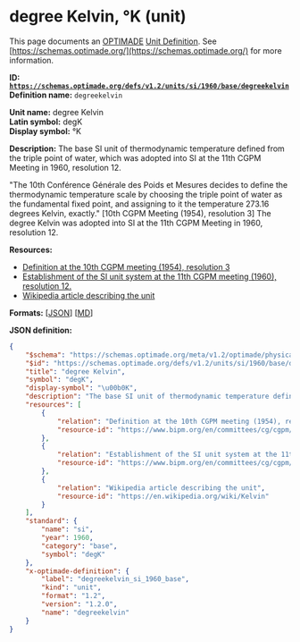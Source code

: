 # degree Kelvin, °K (unit)

This page documents an [OPTIMADE](https://www.optimade.org/) [Unit Definition](https://schemas.optimade.org/#definitions). See [https://schemas.optimade.org/](https://schemas.optimade.org/) for more information.

**ID: [`https://schemas.optimade.org/defs/v1.2/units/si/1960/base/degreekelvin`](https://schemas.optimade.org/defs/v1.2/units/si/1960/base/degreekelvin.md)**  
**Definition name:** `degreekelvin`

**Unit name:** degree Kelvin  
**Latin symbol:** degK  
**Display symbol:** °K  
  
**Description:** The base SI unit of thermodynamic temperature defined from the triple point of water, which was adopted into SI at the 11th CGPM Meeting in 1960, resolution 12.

"The 10th Conférence Générale des Poids et Mesures decides to define the thermodynamic temperature scale by choosing the triple point of water as the fundamental fixed point, and assigning to it the temperature 273.16 degrees Kelvin, exactly." [10th CGPM Meeting (1954), resolution 3]
The degree Kelvin was adopted into SI at the 11th CGPM Meeting in 1960, resolution 12.

**Resources:**

- [Definition at the 10th CGPM meeting (1954), resolution 3](https://www.bipm.org/en/committees/cg/cgpm/10-1954/resolution-3)
- [Establishment of the SI unit system at the 11th CGPM meeting (1960), resolution 12.](https://www.bipm.org/en/committees/cg/cgpm/11-1960/resolution-12)
- [Wikipedia article describing the unit](https://en.wikipedia.org/wiki/Kelvin)


**Formats:** [[JSON](degreekelvin.json)] [[MD](degreekelvin.md)]

**JSON definition:**

``` json
{
    "$schema": "https://schemas.optimade.org/meta/v1.2/optimade/physical_unit_definition.md",
    "$id": "https://schemas.optimade.org/defs/v1.2/units/si/1960/base/degreekelvin",
    "title": "degree Kelvin",
    "symbol": "degK",
    "display-symbol": "\u00b0K",
    "description": "The base SI unit of thermodynamic temperature defined from the triple point of water, which was adopted into SI at the 11th CGPM Meeting in 1960, resolution 12.\n\n\"The 10th Conf\u00e9rence G\u00e9n\u00e9rale des Poids et Mesures decides to define the thermodynamic temperature scale by choosing the triple point of water as the fundamental fixed point, and assigning to it the temperature 273.16 degrees Kelvin, exactly.\" [10th CGPM Meeting (1954), resolution 3]\nThe degree Kelvin was adopted into SI at the 11th CGPM Meeting in 1960, resolution 12.",
    "resources": [
        {
            "relation": "Definition at the 10th CGPM meeting (1954), resolution 3",
            "resource-id": "https://www.bipm.org/en/committees/cg/cgpm/10-1954/resolution-3"
        },
        {
            "relation": "Establishment of the SI unit system at the 11th CGPM meeting (1960), resolution 12.",
            "resource-id": "https://www.bipm.org/en/committees/cg/cgpm/11-1960/resolution-12"
        },
        {
            "relation": "Wikipedia article describing the unit",
            "resource-id": "https://en.wikipedia.org/wiki/Kelvin"
        }
    ],
    "standard": {
        "name": "si",
        "year": 1960,
        "category": "base",
        "symbol": "degK"
    },
    "x-optimade-definition": {
        "label": "degreekelvin_si_1960_base",
        "kind": "unit",
        "format": "1.2",
        "version": "1.2.0",
        "name": "degreekelvin"
    }
}
```
